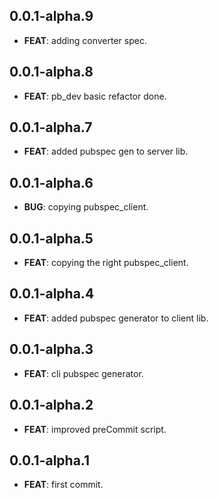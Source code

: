 ## 0.0.1-alpha.9

 - **FEAT**: adding converter spec.

## 0.0.1-alpha.8

 - **FEAT**: pb_dev basic refactor done.

## 0.0.1-alpha.7

 - **FEAT**: added pubspec gen to server lib.

## 0.0.1-alpha.6

 - **BUG**: copying pubspec_client.

## 0.0.1-alpha.5

 - **FEAT**: copying the right pubspec_client.

## 0.0.1-alpha.4

 - **FEAT**: added pubspec generator to client lib.

## 0.0.1-alpha.3

 - **FEAT**: cli pubspec generator.

## 0.0.1-alpha.2

 - **FEAT**: improved preCommit script.

## 0.0.1-alpha.1

 - **FEAT**: first commit.

